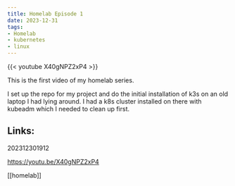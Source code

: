 ```yaml
---
title: Homelab Episode 1
date: 2023-12-31
tags:
- Homelab
- kubernetes
- linux
---
```


{{< youtube X40gNPZ2xP4 >}}

This is the first video of my homelab series.

I set up the repo for my project and do the initial installation of k3s on an old laptop I had lying around. I had a k8s cluster installed on there with kubeadm which I needed to clean up first.


## Links:

202312301912

https://youtu.be/X40gNPZ2xP4

[[homelab]]

